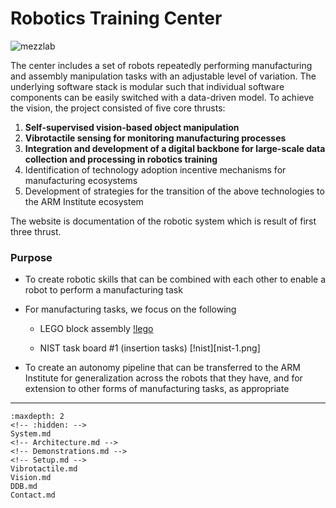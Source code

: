 # Robotics Training Center

![mezzlab](files/mezzlab.jpg)

The center includes a set of robots repeatedly performing manufacturing and assembly manipulation tasks with an adjustable level of variation. The underlying software stack is modular such that individual software components can be easily switched with a data-driven model. To achieve the vision, the project consisted of five core thrusts:

1. **Self-supervised vision-based object manipulation**
2. **Vibrotactile sensing for monitoring manufacturing processes**
3. **Integration and development of a digital backbone for large-scale data collection and processing in robotics training**
4. Identification of technology adoption incentive mechanisms for manufacturing ecosystems
5. Development of strategies for the transition of the above technologies to the ARM Institute ecosystem

The website is documentation of the robotic system which is result of first three thrust.

*<insert license and collaboration medium>*

### Purpose
* To create robotic skills that can be combined with each other to enable a robot to perform a manufacturing task
* For manufacturing tasks, we focus on the following
    * LEGO block assembly
    [!lego](lego.png)

    * NIST task board #1 (insertion tasks)
    [!nist][nist-1.png]

* To create an autonomy pipeline that can be transferred to the ARM Institute for generalization across the robots that they have, and for extension to other forms of manufacturing tasks, as appropriate
		
<!-- ### Environment
There are two environments of reference in this project:
* [The CMU-MFI Testbed]()
* [The ARM RTC robot cell]() -->

***
```{toctree}
:maxdepth: 2
<!-- :hidden: -->
System.md
<!-- Architecture.md -->
<!-- Demonstrations.md -->
<!-- Setup.md -->
Vibrotactile.md
Vision.md
DDB.md
Contact.md
```